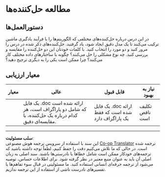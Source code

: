 <!--
CO_OP_TRANSLATOR_METADATA:
{
  "original_hash": "de6025f96841498b0577e9d1aee18d1f",
  "translation_date": "2025-09-03T23:54:16+00:00",
  "source_file": "4-Classification/2-Classifiers-1/assignment.md",
  "language_code": "fa"
}
-->
# مطالعه حل‌کننده‌ها  
## دستورالعمل‌ها  

در این درس درباره حل‌کننده‌های مختلفی که الگوریتم‌ها را با فرآیند یادگیری ماشین ترکیب می‌کنند تا یک مدل دقیق ایجاد شود، یاد گرفتید. حل‌کننده‌های ذکر شده در درس را مرور کنید و دو مورد را انتخاب کنید. با کلمات خودتان این دو حل‌کننده را مقایسه و بررسی کنید. چه نوع مشکلی را حل می‌کنند؟ چگونه با ساختارهای داده مختلف کار می‌کنند؟ چرا ممکن است یکی را به دیگری ترجیح دهید؟  

## معیار ارزیابی  

| معیار      | عالی                                                                                          | قابل قبول                                     | نیاز به بهبود                |  
| ----------- | --------------------------------------------------------------------------------------------- | --------------------------------------------- | ----------------------------- |  
|             | یک فایل .doc ارائه شده است که شامل دو پاراگراف است، هر کدام درباره یک حل‌کننده، با مقایسه‌ای دقیق. | یک فایل .doc ارائه شده است که فقط یک پاراگراف دارد | تکلیف ناقص است              |  

---

**سلب مسئولیت**:  
این سند با استفاده از سرویس ترجمه هوش مصنوعی [Co-op Translator](https://github.com/Azure/co-op-translator) ترجمه شده است. در حالی که ما تلاش می‌کنیم دقت را حفظ کنیم، لطفاً توجه داشته باشید که ترجمه‌های خودکار ممکن است شامل خطاها یا نادرستی‌ها باشند. سند اصلی به زبان اصلی آن باید به عنوان منبع معتبر در نظر گرفته شود. برای اطلاعات حساس، توصیه می‌شود از ترجمه حرفه‌ای انسانی استفاده کنید. ما مسئولیتی در قبال سوء تفاهم‌ها یا تفسیرهای نادرست ناشی از استفاده از این ترجمه نداریم.